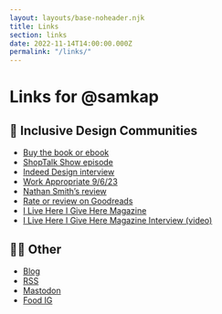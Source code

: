 ```yaml
---
layout: layouts/base-noheader.njk
title: Links
section: links
date: 2022-11-14T14:00:00.000Z
permalink: "/links/"
---
```


# Links for @samkap

## 📘 Inclusive Design Communities
- [Buy the book or ebook](https://samkapila.com/books/)
- [ShopTalk Show episode](https://shoptalkshow.com/539/)
- [Indeed Design interview](https://indeed.design/article/sam-kapila-small-acts-can-invite-more-voices-into-design-communities)
- [Work Appropriate 9/6/23](https://crooked.com/podcast/actually-following-through-on-dei-with-sameera-kapila/)
- [Nathan Smith’s review](https://sonspring.com/journal/inclusive-design-communities/)
- [Rate or review on Goodreads](https://www.goodreads.com/book/show/62985337-inclusive-design-communities)
- [I Live Here I Give Here Magazine](https://www.austinmonthly.com/i-live-here-i-give-here-2023/)
- [I Live Here I Give Here Magazine Interview (video)](https://www.youtube.com/watch?v=zHobO6vAEt8)

## 💃🏽 Other 
<div class="other-list">

- [Blog](https://www.samkapila.com)
- [RSS](https://samkapila.com/feed.xml)
- <a rel="me" href="https://front-end.social/@samkap">Mastodon</a>
- [Food IG](https://instagram.com/the_tableaux)
  
</div>